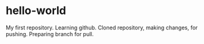 # hello-world
My first repository.
Learning github.
Cloned repository, making changes, for pushing.
Preparing branch for pull.
